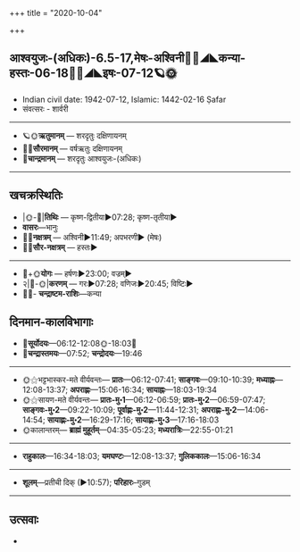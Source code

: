 +++
title = "2020-10-04"

+++
## आश्वयुजः-(अधिकः)-6.5-17,मेषः-अश्विनी🌛🌌◢◣कन्या-हस्तः-06-18🌌🌞◢◣इषः-07-12🪐🌞
- Indian civil date: 1942-07-12, Islamic: 1442-02-16 Ṣafar
- संवत्सरः - शार्वरी
___________________
- 🪐🌞**ऋतुमानम्** — शरदृतुः दक्षिणायनम्
- 🌌🌞**सौरमानम्** — वर्षऋतुः दक्षिणायनम्
- 🌛**चान्द्रमानम्** — शरदृतुः आश्वयुजः-(अधिकः)
___________________


## खचक्रस्थितिः
- |🌞-🌛|**तिथिः** — कृष्ण-द्वितीया►07:28; कृष्ण-तृतीया►  
- **वासरः**—भानुः  
- 🌌🌛**नक्षत्रम्** — अश्विनी►11:49; अपभरणी► (मेषः)  
- 🌌🌞**सौर-नक्षत्रम्** — हस्तः►  
___________________
- 🌛+🌞**योगः** — हर्षणः►23:00; वज्रम्►  
- २|🌛-🌞|**करणम्** — गरः►07:28; वणिजः►20:45; विष्टिः►  
- 🌌🌛- **चन्द्राष्टम-राशिः**—कन्या  


## दिनमान-कालविभागाः
- 🌅**सूर्योदयः**—06:12-12:08🌞️-18:03🌇  
- 🌛**चन्द्रास्तमयः**—07:52; **चन्द्रोदयः**—19:46  
___________________
- 🌞⚝भट्टभास्कर-मते वीर्यवन्तः— **प्रातः**—06:12-07:41; **साङ्गवः**—09:10-10:39; **मध्याह्नः**—12:08-13:37; **अपराह्णः**—15:06-16:34; **सायाह्नः**—18:03-19:34  
- 🌞⚝सायण-मते वीर्यवन्तः— **प्रातः-मु॰1**—06:12-06:59; **प्रातः-मु॰2**—06:59-07:47; **साङ्गवः-मु॰2**—09:22-10:09; **पूर्वाह्णः-मु॰2**—11:44-12:31; **अपराह्णः-मु॰2**—14:06-14:54; **सायाह्णः-मु॰2**—16:29-17:16; **सायाह्णः-मु॰3**—17:16-18:03  
- 🌞कालान्तरम्— **ब्राह्मं मुहूर्तम्**—04:35-05:23; **मध्यरात्रिः**—22:55-01:21  
___________________
- **राहुकालः**—16:34-18:03; **यमघण्टः**—12:08-13:37; **गुलिककालः**—15:06-16:34  
___________________
- **शूलम्**—प्रतीची दिक् (►10:57); **परिहारः**–गुडम्  
___________________

## उत्सवाः
- 
